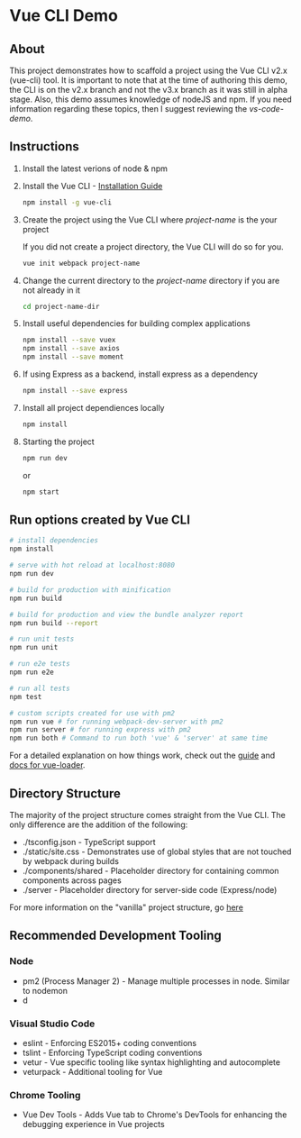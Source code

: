 # Vue CLI Demo

## About

This project demonstrates how to scaffold a project using the Vue CLI v2.x (vue-cli) tool.  It is important to note that at the time of authoring this demo, the CLI is on the v2.x branch and not the v3.x branch as it was still in alpha stage.  Also, this demo assumes knowledge of nodeJS and npm.  If you need information regarding these topics, then I suggest reviewing the _vs-code-demo_.

## Instructions

  1. Install the latest verions of node & npm
  2. Install the Vue CLI - [Installation Guide](https://vuejs.org/v2/guide/installation.html#CLI)

      ``` bash
      npm install -g vue-cli
      ```

  3. Create the project using the Vue CLI where _project-name_ is the your project

      If you did not create a project directory, the Vue CLI will do so for you.

      ``` bash
      vue init webpack project-name
      ```

  4. Change the current directory to the _project-name_ directory if you are not already in it

      ``` bash
      cd project-name-dir
      ```

  5. Install useful dependencies for building complex applications

      ``` bash
      npm install --save vuex
      npm install --save axios
      npm install --save moment
      ```

  6. If using Express as a backend, install express as a dependency

      ``` bash
      npm install --save express
      ```

  7. Install all project dependiences locally

      ``` bash
      npm install
      ```

  8. Starting the project

      ``` bash
      npm run dev
      ```
      or
      ``` bash
      npm start
      ```

## Run options created by Vue CLI

``` bash
# install dependencies
npm install

# serve with hot reload at localhost:8080
npm run dev

# build for production with minification
npm run build

# build for production and view the bundle analyzer report
npm run build --report

# run unit tests
npm run unit

# run e2e tests
npm run e2e

# run all tests
npm test

# custom scripts created for use with pm2
npm run vue # for running webpack-dev-server with pm2
npm run server # for running express with pm2
npm run both # Command to run both 'vue' & 'server' at same time
```

For a detailed explanation on how things work, check out the [guide](http://vuejs-templates.github.io/webpack/) and [docs for vue-loader](http://vuejs.github.io/vue-loader).

## Directory Structure

The majority of the project structure comes straight from the Vue CLI. The only difference are the addition of the following:

* ./tsconfig.json - TypeScript support
* ./static/site.css - Demonstrates use of global styles that are not touched by webpack during builds
* ./components/shared - Placeholder directory for containing common components across pages
* ./server - Placeholder directory for server-side code (Express/node)

For more information on the "vanilla" project structure, go [here](https://vuejs-templates.github.io/webpack/structure.html)

## Recommended Development Tooling

### Node

* pm2 (Process Manager 2) - Manage multiple processes in node. Similar to nodemon
* d

### Visual Studio Code

* eslint - Enforcing ES2015+ coding conventions
* tslint - Enforcing TypeScript coding conventions
* vetur - Vue specific tooling like syntax highlighting and autocomplete
* veturpack - Additional tooling for Vue

### Chrome Tooling

* Vue Dev Tools - Adds Vue tab to Chrome's DevTools for enhancing the debugging experience in Vue projects
